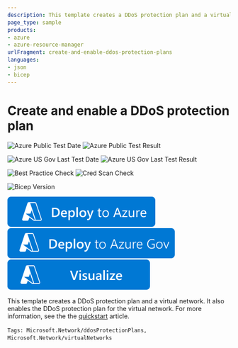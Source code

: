 ```yaml
---
description: This template creates a DDoS protection plan and a virtual network. It also enables the DDoS protection plan for the virtual network.
page_type: sample
products:
- azure
- azure-resource-manager
urlFragment: create-and-enable-ddos-protection-plans
languages:
- json
- bicep
---
```

# Create and enable a DDoS protection plan

![Azure Public Test Date](https://azurequickstartsservice.blob.core.windows.net/badges/quickstarts/microsoft.network/create-and-enable-ddos-protection-plans/PublicLastTestDate.svg)
![Azure Public Test Result](https://azurequickstartsservice.blob.core.windows.net/badges/quickstarts/microsoft.network/create-and-enable-ddos-protection-plans/PublicDeployment.svg)

![Azure US Gov Last Test Date](https://azurequickstartsservice.blob.core.windows.net/badges/quickstarts/microsoft.network/create-and-enable-ddos-protection-plans/FairfaxLastTestDate.svg)
![Azure US Gov Last Test Result](https://azurequickstartsservice.blob.core.windows.net/badges/quickstarts/microsoft.network/create-and-enable-ddos-protection-plans/FairfaxDeployment.svg)

![Best Practice Check](https://azurequickstartsservice.blob.core.windows.net/badges/quickstarts/microsoft.network/create-and-enable-ddos-protection-plans/BestPracticeResult.svg)
![Cred Scan Check](https://azurequickstartsservice.blob.core.windows.net/badges/quickstarts/microsoft.network/create-and-enable-ddos-protection-plans/CredScanResult.svg)

![Bicep Version](https://azurequickstartsservice.blob.core.windows.net/badges/quickstarts/microsoft.network/create-and-enable-ddos-protection-plans/BicepVersion.svg)

[![Deploy To Azure](https://raw.githubusercontent.com/Azure/azure-quickstart-templates/master/1-CONTRIBUTION-GUIDE/images/deploytoazure.svg?sanitize=true)](https://portal.azure.com/#create/Microsoft.Template/uri/https%3A%2F%2Fraw.githubusercontent.com%2FAzure%2Fazure-quickstart-templates%2Fmaster%2Fquickstarts%2Fmicrosoft.network%2Fcreate-and-enable-ddos-protection-plans%2Fazuredeploy.json)
[![Deploy To Azure US Gov](https://raw.githubusercontent.com/Azure/azure-quickstart-templates/master/1-CONTRIBUTION-GUIDE/images/deploytoazuregov.svg?sanitize=true)](https://portal.azure.us/#create/Microsoft.Template/uri/https%3A%2F%2Fraw.githubusercontent.com%2FAzure%2Fazure-quickstart-templates%2Fmaster%2Fquickstarts%2Fmicrosoft.network%2Fcreate-and-enable-ddos-protection-plans%2Fazuredeploy.json)
[![Visualize](https://raw.githubusercontent.com/Azure/azure-quickstart-templates/master/1-CONTRIBUTION-GUIDE/images/visualizebutton.svg?sanitize=true)](http://armviz.io/#/?load=https%3A%2F%2Fraw.githubusercontent.com%2FAzure%2Fazure-quickstart-templates%2Fmaster%2Fquickstarts%2Fmicrosoft.network%2Fcreate-and-enable-ddos-protection-plans%2Fazuredeploy.json)

This template creates a DDoS protection plan and a virtual network. It also enables the DDoS protection plan for the virtual network. For more information, see the the [quickstart](https://docs.microsoft.com/azure/ddos-protection/manage-ddos-protection-template) article.

`Tags: Microsoft.Network/ddosProtectionPlans, Microsoft.Network/virtualNetworks`
